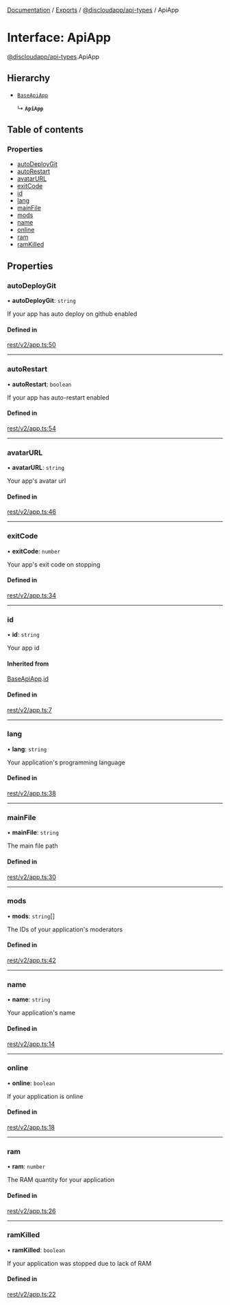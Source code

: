[Documentation](../README.md) / [Exports](../modules.md) / [@discloudapp/api-types](../modules/discloudapp_api_types.md) / ApiApp

# Interface: ApiApp

[@discloudapp/api-types](../modules/discloudapp_api_types.md).ApiApp

## Hierarchy

- [`BaseApiApp`](discloudapp_api_types.BaseApiApp.md)

  ↳ **`ApiApp`**

## Table of contents

### Properties

- [autoDeployGit](discloudapp_api_types.ApiApp.md#autodeploygit)
- [autoRestart](discloudapp_api_types.ApiApp.md#autorestart)
- [avatarURL](discloudapp_api_types.ApiApp.md#avatarurl)
- [exitCode](discloudapp_api_types.ApiApp.md#exitcode)
- [id](discloudapp_api_types.ApiApp.md#id)
- [lang](discloudapp_api_types.ApiApp.md#lang)
- [mainFile](discloudapp_api_types.ApiApp.md#mainfile)
- [mods](discloudapp_api_types.ApiApp.md#mods)
- [name](discloudapp_api_types.ApiApp.md#name)
- [online](discloudapp_api_types.ApiApp.md#online)
- [ram](discloudapp_api_types.ApiApp.md#ram)
- [ramKilled](discloudapp_api_types.ApiApp.md#ramkilled)

## Properties

### autoDeployGit

• **autoDeployGit**: `string`

If your app has auto deploy on github enabled

#### Defined in

[rest/v2/app.ts:50](https://github.com/discloud/discloud.app/blob/967320a/packages/api-types/rest/v2/app.ts#L50)

___

### autoRestart

• **autoRestart**: `boolean`

If your app has auto-restart enabled

#### Defined in

[rest/v2/app.ts:54](https://github.com/discloud/discloud.app/blob/967320a/packages/api-types/rest/v2/app.ts#L54)

___

### avatarURL

• **avatarURL**: `string`

Your app's avatar url

#### Defined in

[rest/v2/app.ts:46](https://github.com/discloud/discloud.app/blob/967320a/packages/api-types/rest/v2/app.ts#L46)

___

### exitCode

• **exitCode**: `number`

Your app's exit code on stopping

#### Defined in

[rest/v2/app.ts:34](https://github.com/discloud/discloud.app/blob/967320a/packages/api-types/rest/v2/app.ts#L34)

___

### id

• **id**: `string`

Your app id

#### Inherited from

[BaseApiApp](discloudapp_api_types.BaseApiApp.md).[id](discloudapp_api_types.BaseApiApp.md#id)

#### Defined in

[rest/v2/app.ts:7](https://github.com/discloud/discloud.app/blob/967320a/packages/api-types/rest/v2/app.ts#L7)

___

### lang

• **lang**: `string`

Your application's programming language

#### Defined in

[rest/v2/app.ts:38](https://github.com/discloud/discloud.app/blob/967320a/packages/api-types/rest/v2/app.ts#L38)

___

### mainFile

• **mainFile**: `string`

The main file path

#### Defined in

[rest/v2/app.ts:30](https://github.com/discloud/discloud.app/blob/967320a/packages/api-types/rest/v2/app.ts#L30)

___

### mods

• **mods**: `string`[]

The IDs of your application's moderators

#### Defined in

[rest/v2/app.ts:42](https://github.com/discloud/discloud.app/blob/967320a/packages/api-types/rest/v2/app.ts#L42)

___

### name

• **name**: `string`

Your application's name

#### Defined in

[rest/v2/app.ts:14](https://github.com/discloud/discloud.app/blob/967320a/packages/api-types/rest/v2/app.ts#L14)

___

### online

• **online**: `boolean`

If your application is online

#### Defined in

[rest/v2/app.ts:18](https://github.com/discloud/discloud.app/blob/967320a/packages/api-types/rest/v2/app.ts#L18)

___

### ram

• **ram**: `number`

The RAM quantity for your application

#### Defined in

[rest/v2/app.ts:26](https://github.com/discloud/discloud.app/blob/967320a/packages/api-types/rest/v2/app.ts#L26)

___

### ramKilled

• **ramKilled**: `boolean`

If your application was stopped due to lack of RAM

#### Defined in

[rest/v2/app.ts:22](https://github.com/discloud/discloud.app/blob/967320a/packages/api-types/rest/v2/app.ts#L22)
